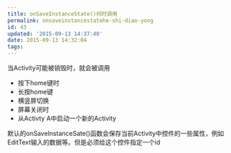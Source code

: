 ```yaml
---
title: onSaveInstanceState()何时调用
permalink: onsaveinstancestatehe-shi-diao-yong
id: 43
updated: '2015-09-13 14:37:40'
date: 2015-09-13 14:32:04
tags:
---
```


当Activity可能被销毁时，就会被调用

* 按下home键时
* 长按home键
* 横竖屏切换
* 屏幕关闭时
* 从Activty A中启动一个新的Activity

默认的onSaveInstanceSate()函数会保存当前Activity中控件的一些属性，例如EditText输入的数据等。但是必须给这个控件指定一个id